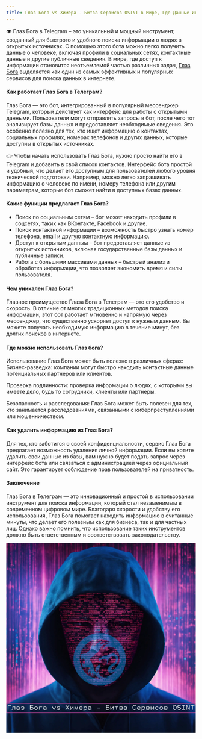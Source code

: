 ```yaml
---
title: Глаз Бога vs Химера - Битва Сервисов OSINT в Мире, Где Данные Играют Ключевую Роль
---
```


👁 Глаз Бога в Telegram – это уникальный и мощный инструмент, созданный для быстрого и удобного поиска информации о людях в открытых источниках. С помощью этого бота можно легко получить данные о человеке, включая профили в социальных сетях, контактные данные и другие публичные сведения. В мире, где доступ к информации становится неотъемлемой частью различных задач, [Глаз Бога](https://bit.ly/4e79DH5) выделяется как один из самых эффективных и популярных сервисов для поиска данных в интернете.

#### Как работает Глаз Бога в Телеграм?

Глаз Бога — это бот, интегрированный в популярный мессенджер Telegram, который действует как интерфейс для работы с открытыми данными. Пользователи могут отправлять запросы в бот, после чего тот анализирует базы данных и предоставляет необходимые сведения. Это особенно полезно для тех, кто ищет информацию о контактах, социальных профилях, номерах телефонов и других данных, которые доступны в открытых источниках.

👉 Чтобы начать использовать Глаз Бога, нужно просто найти его в Telegram и добавить в свой список контактов. Интерфейс бота простой и удобный, что делает его доступным для пользователей любого уровня технической подготовки. Например, можно легко запрашивать информацию о человеке по имени, номеру телефона или другим параметрам, которые бот сможет найти в доступных базах данных.

#### Какие функции предлагает Глаз Бога?

- Поиск по социальным сетям – бот может находить профили в соцсетях, таких как ВКонтакте, Facebook и другие.  
- Поиск контактной информации – возможность быстро узнать номер телефона, email и другую контактную информацию.  
- Доступ к открытым данным – бот предоставляет данные из открытых источников, включая государственные базы данных и публичные записи.  
- Работа с большими массивами данных – быстрый анализ и обработка информации, что позволяет экономить время и силы пользователя.

#### Чем уникален Глаз Бога?

Главное преимущество Глаза Бога в Телеграм — это его удобство и скорость. В отличие от многих традиционных методов поиска информации, этот бот работает мгновенно и напрямую через мессенджер, что существенно ускоряет доступ к нужным данным. Вы можете получать необходимую информацию в течение минут, без долгих поисков в интернете.

#### Где можно использовать Глаз бога?

Использование Глаз Бога может быть полезно в различных сферах:
Бизнес-разведка: компании могут быстро находить контактные данные потенциальных партнеров или клиентов. 

Проверка подлинности: проверка информации о людях, с которыми вы имеете дело, будь то сотрудники, клиенты или партнеры.

Безопасность и расследования: Глаз Бога может быть полезен для тех, кто занимается расследованиями, связанными с киберпреступлениями или мошенничеством.

#### Как удалить информацию из Глаз Бога?

Для тех, кто заботится о своей конфиденциальности, сервис Глаз Бога предлагает возможность удаления личной информации. Если вы хотите удалить свои данные из базы, вам нужно будет подать запрос через интерфейс бота или связаться с администрацией через официальный сайт. Это гарантирует соблюдение прав пользователей на приватность.

#### Заключение

Глаз Бога в Телеграм — это инновационный и простой в использовании инструмент для поиска информации, который стал незаменимым в современном цифровом мире. Благодаря скорости и удобству его использования, Глаз Бога помогает находить информацию в считанные минуты, что делает его полезным как для бизнеса, так и для частных лиц. Однако важно помнить, что использование таких инструментов должно быть ответственным и соответствовать законодательству.

![](/images/himera.webp)
